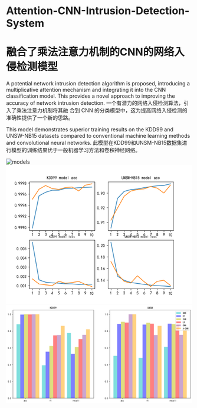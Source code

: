 # Attention-CNN-Intrusion-Detection-System
# 融合了乘法注意⼒机制的CNN的网络入侵检测模型

A potential network intrusion detection algorithm is proposed, introducing a multiplicative attention mechanism and integrating it into the CNN classification model. This provides a novel approach to improving the accuracy of network intrusion detection.
⼀个有潜⼒的⽹络⼊侵检测算法，引⼊了乘法注意⼒机制将其融
合到 CNN 的分类模型中，这为提⾼⽹络⼊侵检测的准确性提供了⼀个新的思路。

This model demonstrates superior training results on the KDD99 and UNSW-NB15 datasets compared to conventional machine learning methods and convolutional neural networks.
此模型在KDD99和UNSM-NB15数据集进行模型的训练结果优于一般机器学习方法和卷积神经网络。

![models](https://github.com/sunxingyui5/Attention-CNN-Intrusion-Detection-System/blob/main/img3.png)
![layers](https://github.com/sunxingyui5/Attention-CNN-Intrusion-Detection-System/blob/main/img1.png)
![layers](https://github.com/sunxingyui5/Attention-CNN-Intrusion-Detection-System/blob/main/img2.png)
